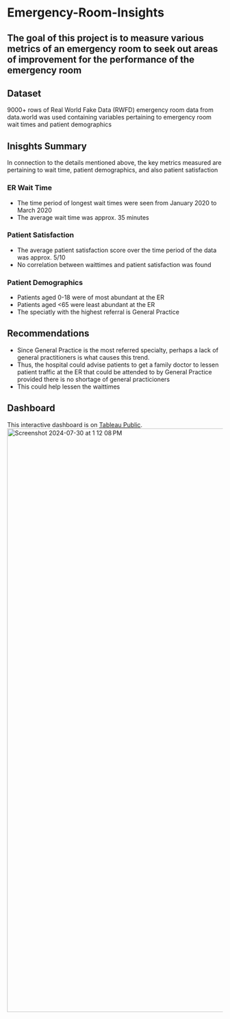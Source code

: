 # Emergency-Room-Insights
## The goal of this project is to measure various metrics of an emergency room to seek out areas of improvement for the performance of the emergency room 

## Dataset
9000+ rows of Real World Fake Data (RWFD) emergency room data from data.world was used containing variables pertaining to emergency room wait times and patient demographics

## Inisghts Summary
In connection to the details mentioned above, the key metrics measured are pertaining to wait time, patient demographics, and also patient satisfaction

### ER Wait Time
- The time period of longest wait times were seen from January 2020 to March 2020
- The average wait time was approx. 35 minutes

### Patient Satisfaction
- The average patient satisfaction score over the time period of the data was approx. 5/10
- No correlation between waittimes and patient satisfaction was found

### Patient Demographics
- Patients aged 0-18 were of most abundant at the ER
- Patients aged <65 were least abundant at the ER
- The speciatly with the highest referral is General Practice

## Recommendations
- Since General Practice is the most referred specialty, perhaps a lack of general practitioners is what causes this trend.
- Thus, the hospital could advise patients to get a family doctor to lessen patient traffic at the ER that could be attended to by General Practice provided there is no shortage of general practicioners
- This could help lessen the waittimes  


## Dashboard
This interactive dashboard is on [Tableau Public](https://public.tableau.com/app/profile/charlm.escalera/viz/EmergencyRoomMetricsDashboard/EmergencyRoomDashboard).
<img width="1360" alt="Screenshot 2024-07-30 at 1 12 08 PM" src="https://github.com/user-attachments/assets/00804802-a539-485f-a9f7-9e6bccfa4a20">
